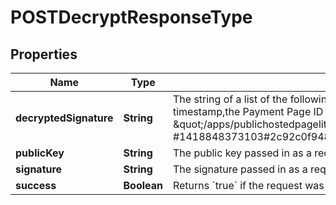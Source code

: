 
# POSTDecryptResponseType

## Properties
Name | Type | Description | Notes
------------ | ------------- | ------------- | -------------
**decryptedSignature** | **String** | The string of a list of the following items: Payment Pages 2.0 URL, tenant ID, timestamp,the Payment Page ID  The items are separated by &#39;#&#39;, e.g., \&quot;/apps/publichostedpagelite.do#12271#rvBp1AxBJwk6FrT7aqFuABIINiRbwJCc #1418848373103#2c92c0f948f899\&quot;  |  [optional]
**publicKey** | **String** | The public key passed in as a request parameter.  |  [optional]
**signature** | **String** | The signature passed in as a request parameter.  |  [optional]
**success** | **Boolean** | Returns &#x60;true&#x60; if the request was processed successfully.  |  [optional]



